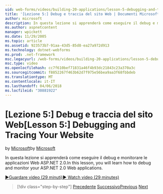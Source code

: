 ```yaml
---
uid: web-forms/videos/building-20-applications/lesson-5-debugging-and-tracing-your-website
title: '[Lezione 5:] Debug e traccia del sito Web | Documenti Microsoft'
author: microsoft
description: In questa lezione si apprenderà come eseguire il debug e monitorare le applicazioni Web ASP.NET 2.0.
ms.author: aspnetcontent
manager: wpickett
ms.date: 11/29/2005
ms.topic: article
ms.assetid: 923573b7-91aa-43d5-85d8-ea27a972d913
ms.technology: dotnet-webforms
ms.prod: .net-framework
msc.legacyurl: /web-forms/videos/building-20-applications/lesson-5-debugging-and-tracing-your-website
msc.type: video
ms.openlocfilehash: cc7f610bef71831a46f4b93dc21843c23a370a3c
ms.sourcegitcommit: f8852267f463b62d7f975e56bea9aa3f68fbbdeb
ms.translationtype: MT
ms.contentlocale: it-IT
ms.lasthandoff: 04/06/2018
ms.locfileid: "30881922"
---
```

<a name="lesson-5-debugging-and-tracing-your-website"></a><span data-ttu-id="c2c6d-103">[Lezione 5:] Debug e traccia del sito Web</span><span class="sxs-lookup"><span data-stu-id="c2c6d-103">[Lesson 5:] Debugging and Tracing Your Website</span></span>
====================
<span data-ttu-id="c2c6d-104">by [Microsoft](https://github.com/microsoft)</span><span class="sxs-lookup"><span data-stu-id="c2c6d-104">by [Microsoft](https://github.com/microsoft)</span></span>

<span data-ttu-id="c2c6d-105">In questa lezione si apprenderà come eseguire il debug e monitorare le applicazioni Web ASP.NET 2.0.</span><span class="sxs-lookup"><span data-stu-id="c2c6d-105">In this lesson, you will learn how to debug and monitor your ASP.NET 2.0 Web applications.</span></span>

[<span data-ttu-id="c2c6d-106">&#9654;Guardare video (29 minuti)</span><span class="sxs-lookup"><span data-stu-id="c2c6d-106">&#9654; Watch video (29 minutes)</span></span>](https://channel9.msdn.com/Blogs/ASP-NET-Site-Videos/lesson-5-debugging-and-tracing-your-website)

> [!div class="step-by-step"]
> <span data-ttu-id="c2c6d-107">[Precedente](lesson-4-understanding-web-application-state.md)
> [Successivo](lesson-6-working-with-stylesheets-and-master-pages.md)</span><span class="sxs-lookup"><span data-stu-id="c2c6d-107">[Previous](lesson-4-understanding-web-application-state.md)
[Next](lesson-6-working-with-stylesheets-and-master-pages.md)</span></span>
